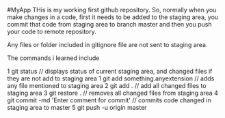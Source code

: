#MyApp
THis is my working first github repository. So, normally when you make changes in a code, first it needs to be added to the staging area, 
you commit that code from staging area to branch master and then you push your code to remote repository. 

Any files or folder included in gitignore file are not sent to staging area.

The commands i learned include 

1 git status // displays status of current staging area, and changed files if they are not add to staging area
1 git add something.anyextension // adds any file mentioned to staging area
2 git add . // add all changed files to staging area
3 git restore . // removes all changed files from staging area
4 git commit -md 'Enter comment for commit' // commits code changed in staging area to master
5 git push -u origin master